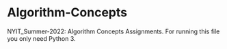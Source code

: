 # Algorithm-Concepts
NYIT_Summer-2022: Algorithm Concepts Assignments.
For running this file you only need Python 3.